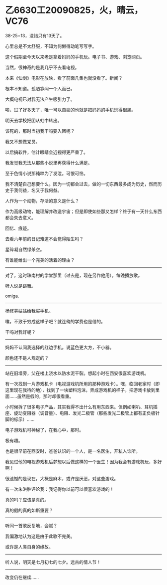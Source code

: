 # 乙6630工20090825，火，晴云，VC76

38-25=13，没错只有13天了。

心里总是不太舒服，不知为何懒得动笔写写字。

这个假期至今天以来老是拿着妈妈的手机玩。电子书、游戏、浏览网页。

当然，很神奇的是我几乎不去看电视。

本来《仙剑》电影在放映，看了前面几集也就没看了。新闻？

根本不知道。孤陋寡闻一个人而已。

大概电视已对我无法产生吸引力了。

唉，过了好多天了，唯一可以自豪的也就是把妈妈的手机玩得很熟。

明天去学校把团从虹中转出。

该死的，那时当初我干吗要入团呢？

我又不想做党员。

以后搞软件，估计眼睛会近视得更严重了。

我发觉我无法从那些小说里再获得什么满足。

至于色情小说那纯粹为了发泄。可恨可怜。

我不清楚自己想要什么。因为一切都会过去，做的一切东西最多成为历史，然而历史于我何益，名又于我何益。

人作为一个动物，存活的意义是什么？

作为高级动物，能理解并改造宇宙；但是即使如些那又怎样？终于有一天什么东西都会失去意义。

回忆、痕迹。

去看六年前的日记难道不会觉得陌生吗？

星碎凝自然绿杀空。

有谁能给出一个完美的活着的理由？

----

对了，这时珠南村的学堂那里（过去是，现在另作他用），每晚播放歌。

听人说是跳舞。

omiga.

----

杨修芬姑姑给我买手机。

唉，不致于穷成这样子吧？就连俺的学费也是借的。

干吗对我好呢？

----

妈妈不认同我选择的红边手机。说蓝色更大方，不小器。

颜色还不是人规定的？

----

站在旧墙旁，父在楼上浇水以防水泥干裂。想起小时在西安很喜欢游戏机。

有一次找到一片游戏机卡（电视游戏机所用的那种游戏卡）。嘿，临回老家时（即这里现在我待的地），找到了一块塑料泡沫，弄成游戏机的样子，把游戏卡放到里面……虽然是假的，那时却很看重。

小时候拆了很多电子产品，其实我得不出什么有用东西来。但例如喇叭、耳机插座、旋动变阻器（调音量）、电阻、发光二极管（那些发光二极管上都有正负极针脚的标示）……

电子游戏机可神秘了，在我心中，那时。

极有趣。

也是很早前在西安时，爸爸认识的一个人，是一名医生，开私人诊所。

我见过他的电视游戏机后梦想以后做这样的一个医生！因为我会有游戏机玩，多好啊！

很遗憾的是现在，大概是麻木，或许是厌恶，对这些游戏。

有一次朱洪胜评论我：我记得你以前可以很喜欢游戏的！

真的吗？应该是真的。

真的假的真的如斯重要？

----

听同一首歌反复地，会腻？

我偏激地认为这是由于此歌不完美。

或许是人类自身的缘故。

----

听人说，明天是七月初七的七夕。远古的情人节！

----

改变仍在继续……
